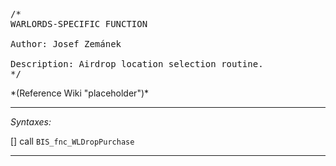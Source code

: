 <pre>/*
WARLORDS-SPECIFIC FUNCTION

Author: Josef Zemánek

Description: Airdrop location selection routine.
*/</pre>*(Reference Wiki "placeholder")*<!-- Remove this after fill-in -->


---
*Syntaxes:*

[] call `BIS_fnc_WLDropPurchase`

---
